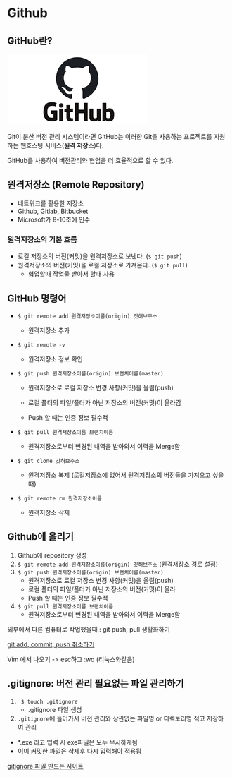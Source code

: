 # Github

## GitHub란?

![github](https://github.com/psun0610/TIL/raw/master/Git/GitHub.assets/github.png)

Git이 분산 버전 관리 시스템이라면 GitHub는 이러한 Git을 사용하는 프로젝트를 지원하는 웹호스팅 서비스(**원격 저장소**)다.

GitHub를 사용하여 버전관리와 협업을 더 효율적으로 할 수 있다.

## 원격저장소 (Remote Repository)

- 네트워크를 활용한 저장소
- Github, Gitlab, Bitbucket
- Microsoft가 8-10조에 인수

### 원격저장소의 기본 흐름

- 로컬 저장소의 버전(커밋)을 원격저장소로 보낸다. (`$ git push`)
- 원격저장소의 버전(커밋)을 로컬 저장소로 가져온다. (`$ git pull`)
  - 협업할때 작업물 받아서 할때 사용

## GitHub 명령어

- `$ git remote add 원격저장소이름(origin) 깃허브주소`
  - 원격저장소 추가
- `$ git remote -v`
  - 원격저장소 정보 확인

- `$ git push 원격저장소이름(origin) 브랜치이름(master)`

  - 원격저장소로 로컬 저장소 변경 사항(커밋)을 올림(push)

  - 로컬 폴더의 파일/폴더가 아닌 저장소의 버전(커밋)이 올라감

  - Push 할 때는 인증 정보 필수적

- `$ git pull 원격저장소이름 브랜치이름`
  - 원격저장소로부터 변경된 내역을 받아와서 이력을 Merge함
- `$ git clone 깃허브주소`
  - 원격저장소 복제 (로컬저장소에 없어서 원격저장소의 버전들을 가져오고 싶을 때)
- `$ git remote rm 원격저장소이름`
  - 원격저장소 삭제

## Github에 올리기

1. Github에 repository 생성
2. `$ git remote add 원격저장소이름(origin) 깃허브주소` (원격저장소 경로 설정)
3. `$ git push 원격저장소이름(origin) 브랜치이름(master)`
   - 원격저장소로 로컬 저장소 변경 사항(커밋)을 올림(push)
   - 로컬 폴더의 파일/폴더가 아닌 저장소의 버전(커밋)이 올라
   - Push 할 때는 인증 정보 필수적
4. `$ git pull 원격저장소이름 브랜치이름`
   - 원격저장소로부터 변경된 내역을 받아와서 이력을 Merge함

외부에서 다른 컴퓨터로 작업했을때 : git push, pull 생활화하기

[git add, commit, push 취소하기](https://gmlwjd9405.github.io/2018/05/25/git-add-cancle.html)

Vim 에서 나오기 -> esc하고 :wq (리눅스와같음)

## .gitignore: 버전 관리 필요없는 파일 관리하기

1. ` $ touch .gitignore`
   - .gitignore 파일 생성
2. `.gitignore`에 들어가서 버전 관리와 상관없는 파일명 or 디렉토리명 적고 저장하여 관리

- *.exe 라고 입력 시 exe파일은 모두 무시하게됨
- 이미 커밋한 파일은 삭제후 다시 입력해야 적용됨

[gitignore 파일 만드는 사이트](https://gitignore.io)



